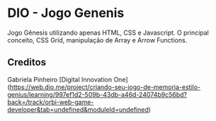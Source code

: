 # DIO - Jogo Genenis

Jogo Gênesis utilizando apenas HTML, CSS e Javascript.
O principal conceito, CSS Grid, manipulação de Array e Arrow Functions.

## Creditos

Gabriela Pinheiro
[Digital Innovation One] (https://web.dio.me/project/criando-seu-jogo-de-memoria-estilo-genius/learning/997ef1d2-509b-43db-a46d-24074b9c56bd?back=/track/orbi-web-game-developer&tab=undefined&moduleId=undefined)